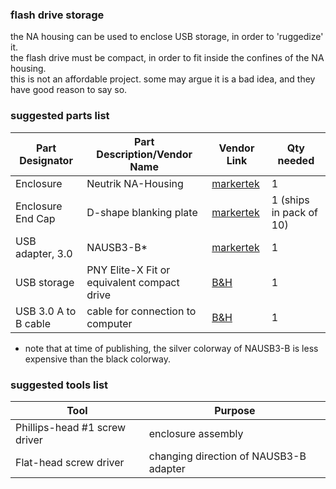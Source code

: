 ### flash drive storage
the NA housing can be used to enclose USB storage, in order to 'ruggedize' it.  
the flash drive must be compact, in order to fit inside the confines of the NA housing.   
this is not an affordable project. some may argue it is a bad idea, and they have good reason to say so.

### suggested parts list  
| Part Designator   | Part Description/Vendor Name | Vendor Link | Qty needed |
|-------------------|------------------------------|-------------|------------|
| Enclosure         | Neutrik NA-Housing           |     [markertek](https://www.markertek.com/product/na-housing/neutrik-na-housing-extrusion-profile-set-for-combination-with-d-shape-connectors)        |       1    |
| Enclosure End Cap | D-shape blanking plate       |   [markertek](https://www.markertek.com/product/dba-bl-10pk/neutrik-dba-bl-10pk-d-series-blank-plate-10-pack)          |      1  (ships in pack of 10)   |
| USB adapter, 3.0  | NAUSB3-B*                    |   [markertek](https://www.markertek.com/product/nausb3/neutrik-nausb3-feed-through-usb-3-0-compatible-reversible-nickel)          |      1     |
| USB storage       | PNY Elite-X Fit or equivalent compact drive|   [B&H](https://www.bhphotovideo.com/c/product/1299089-REG/pny_technologies_p_fdi128exfit_ge_128gb_elite_x_fit_usb.html)|       1    |
| USB 3.0 A to B cable       |cable for connection to computer|   [B&H](https://www.bhphotovideo.com/c/product/743664-REG/CablesToGo_54174_6_5_2_m_USB.html)|       1    |


* note that at time of publishing, the silver colorway of NAUSB3-B is less expensive than the black colorway.

### suggested tools list  

| Tool | Purpose |  
| ------------- | ------------- |
| Phillips-head #1 screw driver | enclosure assembly| 
| Flat-head screw driver  | changing direction of NAUSB3-B adapter |
